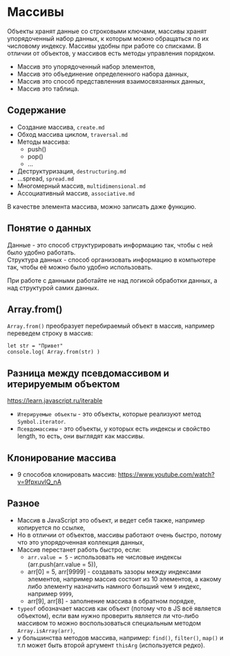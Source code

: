 # Массивы
Объекты хранят данные со строковыми ключами, массивы хранят упорядоченный набор данных, к которым можно обращаться по их числовому индексу. Массивы удобны при работе со списками. В отличии от объектов, у массивов есть методы управления порядком.

- Массив это упорядоченный набор элементов,
- Массив это объединение определенного набора данных,
- Массив это способ представленния взаимосвязанных данных,
- Массив это таблица.

## Содержание
- Создание массива, `create.md`
- Обход массива циклом, `traversal.md`
- Методы массива:
    - push()
    - pop()
    - ...
- Деструктуризация, `destructuring.md`
- ...spread, `spread.md`
- Многомерный массив, `multidimensional.md`
- Ассоциативный массив, `associative.md`

В качестве элемента массива, можно записать даже функцию.

## Понятие о данных
Данные - это способ структурировать информацию так, чтобы с ней было удобно работать.  
Структура данных - способ организовать информацию в компьютере так, чтобы её можно было удобно использовать.

При работе с данными работайте не над логикой обработки данных, а над структурой самих данных.

## Array.from()
`Array.from()` преобразует перебираемый объект в массив, например переведем строку в массив:

    let str = "Привет"
    console.log( Array.from(str) )

## Разница между псевдомассивом и итерируемым объектом
https://learn.javascript.ru/iterable
- `Итерируемые объекты` - это объекты, которые реализуют метод `Symbol.iterator`.
- `Псевдомассивы` - это объекты, у которых есть индексы и свойство length, то есть, они выглядят как массивы.

## Клонирование массива
- 9 способов клонировать массив: https://www.youtube.com/watch?v=9fpxuvIQ_nA

## Разное
- Массив в JavaScript это объект, и ведет себя также, например копируется по ссылке,
- Но в отличии от объектов, массивы работают очень быстро, потому что это упорядоченная коллекция данных,
- Массив перестанет работь быстро, если:
  - `arr.value = 5` - использовать не числовые индексы (arr.push(arr.value = 5)),
  - arr[0] = 5, arr[9999] - создавать зазоры между индексами элементов, например массив состоит из 10 элементов, а какому либо элементу назначить намного больший чем `9` индекс, например `9999`,
  - arr[9], arr[8] - заполнение массива в обратном порядке,
- `typeof` обозначает массив как объект (потому что в JS всё является объектом), если вам нужно проверить является ли что-либо массивом то можно воспользоваться специальным методом `Array.isArray(arr)`,
- у большинства методов массива, например: `find()`, `filter()`, `map()` и т.п может быть второй аргумент `thisArg` (используется редко).
